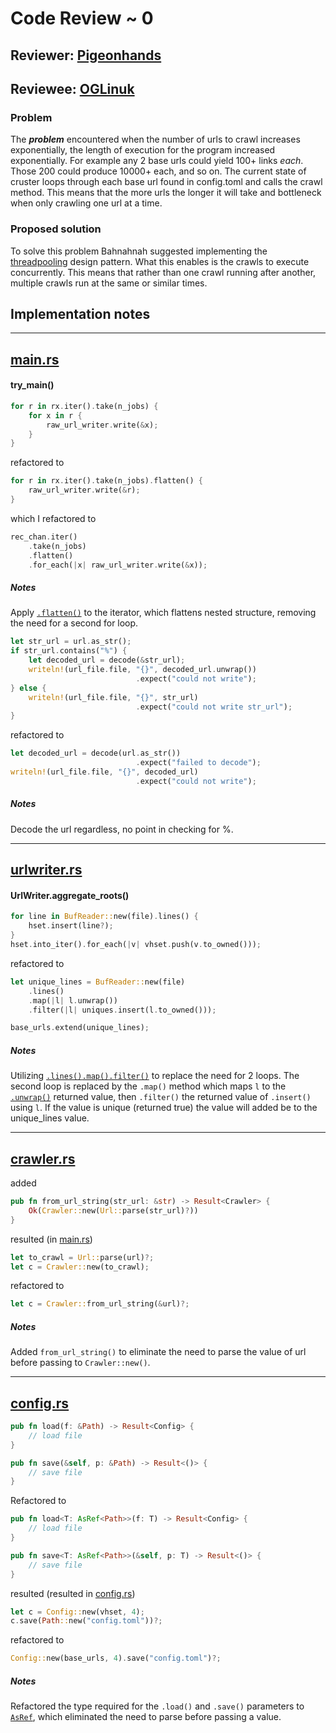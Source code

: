 # Code Review ~ 0

## Reviewer: [Pigeonhands](https://github.com/Pigeonhands)

## Reviewee: [OGLinuk](https://github.com/OGLinuk)

### Problem

The ***problem*** encountered when the number of urls to crawl increases exponentially, the length of execution for the program increased exponentially. For example any 2 base urls could yield 100+ links *each*. Those 200 could produce 10000+ each, and so on. The current state of cruster loops through each base url found in config.toml and calls the crawl method. This means that the more urls the longer it will take and bottleneck when only crawling one url at a time. 

### Proposed solution

To solve this problem Bahnahnah suggested implementing the [threadpooling](https://en.wikipedia.org/wiki/Thread_pool) design pattern. What this enables is the crawls to execute concurrently. This means that rather than one crawl running after another, multiple crawls run at the same or similar times. 

## Implementation notes

---

## [main.rs](https://github.com/OGLinuk/cruster/commit/8d069d37573a91e7132726b62cbf8cd45668ae7d#diff-639fbc4ef05b315af92b4d836c31b023)

#### try_main()

```Rust
for r in rx.iter().take(n_jobs) {
    for x in r {
        raw_url_writer.write(&x);
    }
}
```

refactored to

```Rust
for r in rx.iter().take(n_jobs).flatten() {
    raw_url_writer.write(&r);
}
```

which I refactored to

```Rust
rec_chan.iter()
    .take(n_jobs)
    .flatten()
    .for_each(|x| raw_url_writer.write(&x));
```

##### Notes

Apply [```.flatten()```](https://doc.rust-lang.org/std/iter/trait.Iterator.html#method.flatten) to the iterator, which flattens nested structure, removing the need for a second for loop.

```Rust
let str_url = url.as_str();
if str_url.contains("%") {
    let decoded_url = decode(&str_url);
    writeln!(url_file.file, "{}", decoded_url.unwrap())
                            .expect("could not write");
} else {
    writeln!(url_file.file, "{}", str_url)
                            .expect("could not write str_url");
}
```

refactored to

```Rust
let decoded_url = decode(url.as_str())
                            .expect("failed to decode");
writeln!(url_file.file, "{}", decoded_url)
                            .expect("could not write");
```

##### Notes

Decode the url regardless, no point in checking for %.

---

## [urlwriter.rs](https://github.com/OGLinuk/cruster/commit/8d069d37573a91e7132726b62cbf8cd45668ae7d#diff-7dfe6878c2535abd225f41aaa8fdc7e1)


#### UrlWriter.aggregate_roots()

```Rust
for line in BufReader::new(file).lines() {
    hset.insert(line?);
}
hset.into_iter().for_each(|v| vhset.push(v.to_owned()));
```

refactored to

```Rust
let unique_lines = BufReader::new(file)
    .lines()
    .map(|l| l.unwrap())
    .filter(|l| uniques.insert(l.to_owned()));

base_urls.extend(unique_lines);
```

##### Notes

Utilizing [```.lines()```](https://doc.rust-lang.org/std/io/trait.BufRead.html#method.lines)[```.map()```](https://doc.rust-lang.org/std/iter/struct.Map.html)[```.filter()```](https://doc.rust-lang.org/std/iter/trait.Iterator.html#method.filter) to replace the need for 2 loops. The second loop is replaced by the ```.map()``` method which maps ```l``` to the [```.unwrap()```](https://doc.rust-lang.org/std/option/enum.Option.html#method.unwrap) returned value, then ```.filter()``` the returned value of ```.insert()``` using ```l```. If the value is unique (returned true) the value will added be to the unique_lines value. 

---

## [crawler.rs](https://github.com/OGLinuk/cruster/commit/8d069d37573a91e7132726b62cbf8cd45668ae7d#diff-28330c24e8d3f654df8e3c5a6df2e4b0)


added
```Rust
pub fn from_url_string(str_url: &str) -> Result<Crawler> {
    Ok(Crawler::new(Url::parse(str_url)?))
}
```

resulted (in [main.rs](https://github.com/OGLinuk/cruster/commit/8d069d37573a91e7132726b62cbf8cd45668ae7d#diff-639fbc4ef05b315af92b4d836c31b023))

```Rust
let to_crawl = Url::parse(url)?;
let c = Crawler::new(to_crawl);
```

refactored to 

```Rust
let c = Crawler::from_url_string(&url)?;
```

##### Notes

Added ```from_url_string()``` to eliminate the need to parse the value of url before passing to ```Crawler::new()```.

---

## [config.rs](https://github.com/OGLinuk/cruster/blob/master/src/utils/config.rs)

```Rust
pub fn load(f: &Path) -> Result<Config> { 
    // load file
}

pub fn save(&self, p: &Path) -> Result<()> {
    // save file
}
```

Refactored to 

```Rust
pub fn load<T: AsRef<Path>>(f: T) -> Result<Config> {
    // load file
}

pub fn save<T: AsRef<Path>>(&self, p: T) -> Result<()> {
    // save file
}
```

resulted (resulted in [config.rs]())

```Rust
let c = Config::new(vhset, 4);
c.save(Path::new("config.toml"))?;
```

refactored to

```Rust
Config::new(base_urls, 4).save("config.toml")?;
```

##### Notes

Refactored the type required for the ```.load()``` and ```.save()``` parameters to [```AsRef```](https://doc.rust-lang.org/std/convert/trait.AsRef.html), which eliminated the need to parse before passing a value.
